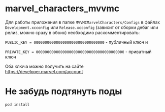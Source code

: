 # marvel_characters_mvvmc

Для работы приложения в папке `MVVMCMarvelCharacters/Configs`
в файлах `Development.xcconfig` или `Release.xcconfig` (зависит от сборки дебаг или релиз, можно сразу в обоих) необходимо раскомментировать: 

`PUBLIC_KEY = 00000000000000000000000000000000` - публичный ключ и 

`PRIVATE_KEY = 0000000000000000000000000000000000000000` - приватный ключ

Оба ключа можно получить на сайте https://developer.marvel.com/account
# Не забудь подтянуть поды
`pod install`
